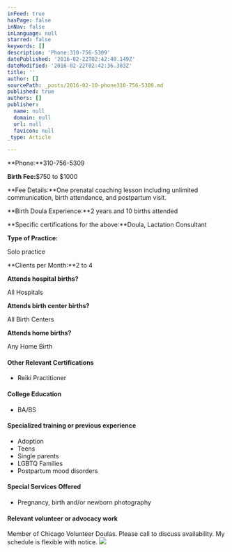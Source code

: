 ```yaml
---
inFeed: true
hasPage: false
inNav: false
inLanguage: null
starred: false
keywords: []
description: 'Phone:310-756-5309'
datePublished: '2016-02-22T02:42:40.149Z'
dateModified: '2016-02-22T02:42:36.303Z'
title: ''
author: []
sourcePath: _posts/2016-02-10-phone310-756-5309.md
published: true
authors: []
publisher:
  name: null
  domain: null
  url: null
  favicon: null
_type: Article

---
```

**Phone:**310-756-5309

**Birth Fee:**$750 to $1000

**Fee Details:**One prenatal coaching lesson including unlimited communication, birth attendance, and postpartum visit.

**Birth Doula Experience:**2 years and 10 births attended

**Specific certifications for the above:**Doula, Lactation Consultant

**Type of Practice:**

Solo practice

**Clients per Month:**2 to 4

**Attends hospital births?**

All Hospitals

**Attends birth center births?**

All Birth Centers

**Attends home births?**

Any Home Birth

#### Other Relevant Certifications

* Reiki Practitioner

#### College Education

* BA/BS

#### Specialized training or previous experience

* Adoption
* Teens
* Single parents
* LGBTQ Families
* Postpartum mood disorders

#### Special Services Offered

* Pregnancy, birth and/or newborn photography

#### Relevant volunteer or advocacy work

Member of Chicago Volunteer Doulas. Please call to discuss availability. My schedule is flexible with notice.
![](https://the-grid-user-content.s3-us-west-2.amazonaws.com/69130f57-0e51-4e09-a741-b70df280fa60.jpg)